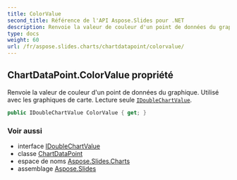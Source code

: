 ```yaml
---
title: ColorValue
second_title: Référence de l'API Aspose.Slides pour .NET
description: Renvoie la valeur de couleur d'un point de données du graphique. Utilisé avec les graphiques de carte. Lecture seule IDoubleChartValueaspose.slides/idoublechartvalue.
type: docs
weight: 60
url: /fr/aspose.slides.charts/chartdatapoint/colorvalue/
---
```


## ChartDataPoint.ColorValue propriété

Renvoie la valeur de couleur d'un point de données du graphique. Utilisé avec les graphiques de carte. Lecture seule [`IDoubleChartValue`](../../idoublechartvalue).

```csharp
public IDoubleChartValue ColorValue { get; }
```

### Voir aussi

* interface [IDoubleChartValue](../../idoublechartvalue)
* classe [ChartDataPoint](../../chartdatapoint)
* espace de noms [Aspose.Slides.Charts](../../chartdatapoint)
* assemblage [Aspose.Slides](../../../)

<!-- NE PAS ÉDITER : généré par xmldocmd pour Aspose.Slides.dll -->